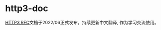 # http3-doc

[HTTP3 RFC](https://www.rfc-editor.org/rfc/rfc9114.html#name-discovering-an-http-3-endpo)文档于2022/06正式发布。持续更新中文翻译, 作为学习交流使用。